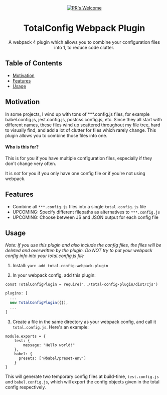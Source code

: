 
<div align="center">
  <!-- PR's Welcome -->
  <a href="http://makeapullrequest.com" style="width: 50%">
    <img src="https://img.shields.io/badge/PRs-welcome-brightgreen.svg?style=flat-square"
      alt="PR's Welcome" />
  </a>
  
</div>

<h1 align="center">TotalConfig Webpack Plugin</h1>

<div align="center">
  A webpack 4 plugin which allows you to combine your configuration files into 1, to reduce code clutter.
</div>

## Table of Contents
- [Motivation](#motivation)
- [Features](#features)
- [Usage](#usage)

## Motivation

In some projects, I wind up with tons of ***.config.js files, for example babel.config.js, jest.config.js, postcss.config.js, etc. Since they all start with different names, these files wind up scattered throughout my file tree, hard to visually find, and add a lot of clutter for files which rarely change. This plugin allows you to combine those files into one.

#### Who is this for?
This is for you if you have multiple configuration files, especially if they don't change very often.

It is *not* for you if you only have one config file or if you're not using webpack.

## Features

- Combine all `***.config.js` files into a single `total.config.js` file
- UPCOMING: Specify different filepaths as alternatives to `***.config.js`
- UPCOMING: Choose between JS and JSON output for each config file

## Usage

*Note: If you use this plugin and also include the config files, the files will be deleted and overwritten by the plugin. Do NOT try to put your webpack config info into your total.config.js file*

1. Install: `yarn add total-config-webpack-plugin`

2. In your webpack config, add this plugin:

`const TotalConfigPlugin = require('../total-config-plugin/dist/cjs')`
```js
plugins: [
  ...
  new TotalConfigPlugin({}),
  ...
]
```

3. Create a file in the same directory as your webpack config, and call it `total.config.js`. Here's an example:
```
module.exports = {
    test: {
        message: "Hello world!"
    },
    babel: {
      presets: ['@babel/preset-env']
    }
}
```
This will generate two temporary config files at build-time, `test.config.js` and `babel.config.js`, which will export the config objects given in the total config respectively.